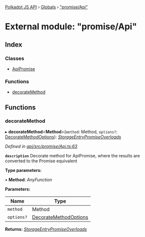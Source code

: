 [Polkadot JS API](../README.md) › [Globals](../globals.md) › ["promise/Api"](_promise_api_.md)

# External module: "promise/Api"

## Index

### Classes

* [ApiPromise](../classes/_promise_api_.apipromise.md)

### Functions

* [decorateMethod](_promise_api_.md#decoratemethod)

## Functions

###  decorateMethod

▸ **decorateMethod**<**Method**>(`method`: Method, `options?`: [DecorateMethodOptions](../interfaces/_types_base_.decoratemethodoptions.md)): *[StorageEntryPromiseOverloads](../interfaces/_types_storage_.storageentrypromiseoverloads.md)*

*Defined in [api/src/promise/Api.ts:63](https://github.com/polkadot-js/api/blob/1750522cb6/packages/api/src/promise/Api.ts#L63)*

**`description`** Decorate method for ApiPromise, where the results are converted to the Promise equivalent

**Type parameters:**

▪ **Method**: *AnyFunction*

**Parameters:**

Name | Type |
------ | ------ |
`method` | Method |
`options?` | [DecorateMethodOptions](../interfaces/_types_base_.decoratemethodoptions.md) |

**Returns:** *[StorageEntryPromiseOverloads](../interfaces/_types_storage_.storageentrypromiseoverloads.md)*
